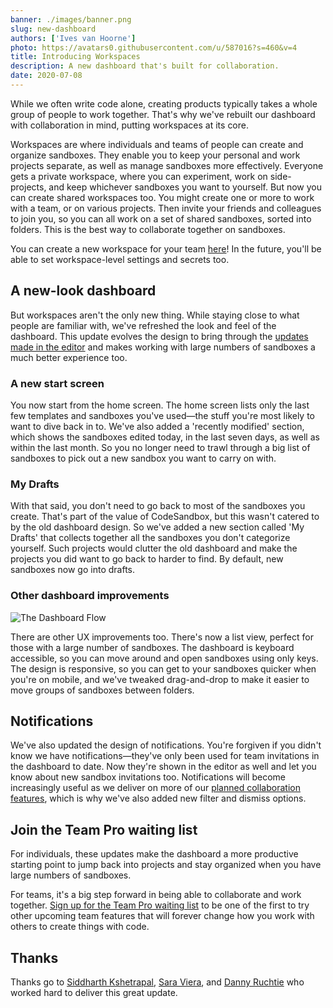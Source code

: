```yaml
---
banner: ./images/banner.png
slug: new-dashboard
authors: ['Ives van Hoorne']
photo: https://avatars0.githubusercontent.com/u/587016?s=460&v=4
title: Introducing Workspaces
description: A new dashboard that's built for collaboration.
date: 2020-07-08
---
```


While we often write code alone, creating products typically takes a whole group
of people to work together. That's why we've rebuilt our dashboard with
collaboration in mind, putting workspaces at its core.

Workspaces are where individuals and teams of people can create and organize
sandboxes. They enable you to keep your personal and work projects separate, as
well as manage sandboxes more effectively. Everyone gets a private workspace,
where you can experiment, work on side-projects, and keep whichever sandboxes
you want to yourself. But now you can create shared workspaces too. You might
create one or more to work with a team, or on various projects. Then invite your
friends and colleagues to join you, so you can all work on a set of shared
sandboxes, sorted into folders. This is the best way to collaborate together on
sandboxes.

You can create a new workspace for your team
[here](https://codesandbox.stream/dashboard/settings/new)! In the future, you'll be
able to set workspace-level settings and secrets too.

## A new-look dashboard

But workspaces aren't the only new thing. While staying close to what people are
familiar with, we've refreshed the look and feel of the dashboard. This update
evolves the design to bring through the
[updates made in the editor](https://codesandbox.stream/post/new-look-editor) and
makes working with large numbers of sandboxes a much better experience too.

### A new start screen

You now start from the home screen. The home screen lists only the last few
templates and sandboxes you've used—the stuff you're most likely to want to dive
back in to. We've also added a 'recently modified' section, which shows the
sandboxes edited today, in the last seven days, as well as within the last
month. So you no longer need to trawl through a big list of sandboxes to pick
out a new sandbox you want to carry on with.

### My Drafts

With that said, you don't need to go back to most of the sandboxes you create.
That's part of the value of CodeSandbox, but this wasn't catered to by the old
dashboard design. So we've added a new section called 'My Drafts' that collects
together all the sandboxes you don't categorize yourself. Such projects would
clutter the old dashboard and make the projects you did want to go back to
harder to find. By default, new sandboxes now go into drafts.

### Other dashboard improvements

![The Dashboard Flow](./images/dashboard-flow.gif)

There are other UX improvements too. There's now a list view, perfect for those
with a large number of sandboxes. The dashboard is keyboard accessible, so you
can move around and open sandboxes using only keys. The design is responsive, so
you can get to your sandboxes quicker when you're on mobile, and we've tweaked
drag-and-drop to make it easier to move groups of sandboxes between folders.

## Notifications

We've also updated the design of notifications. You're forgiven if you didn't
know we have notifications—they've only been used for team invitations in the
dashboard to date. Now they're shown in the editor as well and let you know
about new sandbox invitations too. Notifications will become increasingly useful
as we deliver on more of our
[planned collaboration features](https://codesandbox.stream/post/redefining-code-collaboration),
which is why we've also added new filter and dismiss options.

## Join the Team Pro waiting list

For individuals, these updates make the dashboard a more productive starting
point to jump back into projects and stay organized when you have large numbers
of sandboxes.

For teams, it's a big step forward in being able to collaborate and work
together.
[Sign up for the Team Pro waiting list](https://airtable.com/shrlgLSJWiX8rYqyG)
to be one of the first to try other upcoming team features that will forever
change how you work with others to create things with code.

## Thanks

Thanks go to [Siddharth Kshetrapal](https://twitter.com/siddharthkp),
[Sara Viera](https://twitter.com/NikkitaFTW), and
[Danny Ruchtie](https://twitter.com/druchtie) who worked hard to deliver this
great update.
